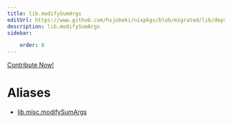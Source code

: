 ```yaml
---
title: lib.modifySumArgs
editUrl: https://www.github.com/hsjobeki/nixpkgs/blob/migrated/lib/deprecated.nix#L140C19
description: lib.modifySumArgs
sidebar:

    order: 8
---
```


<a href="https://www.github.com/hsjobeki/nixpkgs/blob/migrated/lib/deprecated.nix#L140C19">Contribute Now!</a>


# Aliases

- [lib.misc.modifySumArgs](/nix-doc-comments/reference/lib/misc/lib-misc-modifysumargs)


